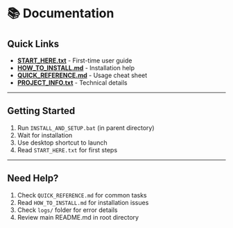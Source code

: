 # 📚 Documentation

## Quick Links

- **[START_HERE.txt](START_HERE.txt)** - First-time user guide
- **[HOW_TO_INSTALL.md](HOW_TO_INSTALL.md)** - Installation help
- **[QUICK_REFERENCE.md](QUICK_REFERENCE.md)** - Usage cheat sheet
- **[PROJECT_INFO.txt](PROJECT_INFO.txt)** - Technical details

---

## Getting Started

1. Run `INSTALL_AND_SETUP.bat` (in parent directory)
2. Wait for installation
3. Use desktop shortcut to launch
4. Read `START_HERE.txt` for first steps

---

## Need Help?

1. Check `QUICK_REFERENCE.md` for common tasks
2. Read `HOW_TO_INSTALL.md` for installation issues
3. Check `logs/` folder for error details
4. Review main README.md in root directory
